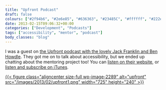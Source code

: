 ```yaml
---
title: "Upfront Podcast"
draft: false
colours: ["#2f94b6", "#2e6e85", "#636363", "#23485C", "#ffffff", "#222e34", "#ffffff"]
date: 2013-02-15T09:06:32+00:00
categories: ["Development", "Podcasts"]
tags: ["accessibility", "mentor", "podcast"]
body_classes: "blog"
---
```


I was a guest on [the Upfront podcast with the lovely Jack Franklin and Ben Howdle](http://upfrontpodcast.com/2013/02/15/episode4.html). They got me on to talk about accessibility, but we ended up chatting about the mentoring project too! You can [listen on their website](http://upfrontpodcast.com/2013/02/15/episode4.html), or [listen and subscribe on iTunes](https://itunes.apple.com/gb/podcast/upfront-podcast/id598389212?mt=2).

[{{< figure class="aligncenter size-full wp-image-2289" alt="upfront" src="/images/2013/02/upfront1.png" width="725" height="240" >}}](/images/2013/02/upfront1.png)

	